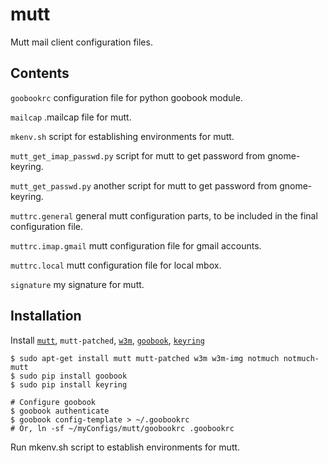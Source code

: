 mutt
====
Mutt mail client configuration files.

Contents
--------
`goobookrc` configuration file for python goobook module.

`mailcap` .mailcap file for mutt.

`mkenv.sh` script for establishing environments for mutt.

`mutt_get_imap_passwd.py` script for mutt to get password from gnome-keyring.

`mutt_get_passwd.py` another script for mutt to get password from gnome-keyring.

`muttrc.general` general mutt configuration parts, to be included in the final configuration file.

`muttrc.imap.gmail` mutt configuration file for gmail accounts.

`muttrc.local` mutt configuration file for local mbox.

`signature` my signature for mutt.

Installation
------------

Install [`mutt`](http://www.mutt.org/), `mutt-patched`, [`w3m`](http://w3m.sourceforge.net/), [`goobook`](https://pypi.python.org/pypi/goobook), [`keyring`](https://pypi.python.org/pypi/keyring)

```
$ sudo apt-get install mutt mutt-patched w3m w3m-img notmuch notmuch-mutt
$ sudo pip install goobook
$ sudo pip install keyring

# Configure goobook
$ goobook authenticate
$ goobook config-template > ~/.goobookrc
# Or, ln -sf ~/myConfigs/mutt/goobookrc .goobookrc
```

Run mkenv.sh script to establish environments for mutt.

